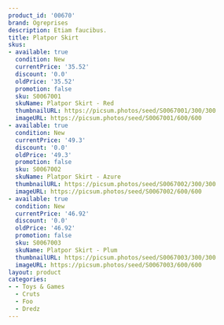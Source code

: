```yaml
---
product_id: '00670'
brand: Ogreprises
description: Etiam faucibus.
title: Platpor Skirt
skus:
- available: true
  condition: New
  currentPrice: '35.52'
  discount: '0.0'
  oldPrice: '35.52'
  promotion: false
  sku: S0067001
  skuName: Platpor Skirt - Red
  thumbnailURL: https://picsum.photos/seed/S0067001/300/300
  imageURL: https://picsum.photos/seed/S0067001/600/600
- available: true
  condition: New
  currentPrice: '49.3'
  discount: '0.0'
  oldPrice: '49.3'
  promotion: false
  sku: S0067002
  skuName: Platpor Skirt - Azure
  thumbnailURL: https://picsum.photos/seed/S0067002/300/300
  imageURL: https://picsum.photos/seed/S0067002/600/600
- available: true
  condition: New
  currentPrice: '46.92'
  discount: '0.0'
  oldPrice: '46.92'
  promotion: false
  sku: S0067003
  skuName: Platpor Skirt - Plum
  thumbnailURL: https://picsum.photos/seed/S0067003/300/300
  imageURL: https://picsum.photos/seed/S0067003/600/600
layout: product
categories:
- - Toys & Games
  - Cruts
  - Foo
  - Dredz
---
```

